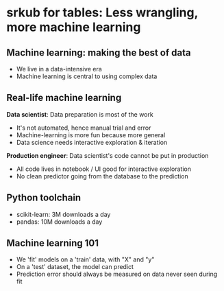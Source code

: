 # srkub for tables: Less wrangling, more machine learning

## Machine learning: making the best of data

- We live in a data-intensive era
- Machine learning is central to using complex data


## Real-life machine learning

**Data scientist**: Data preparation is most of the work
- It's not automated, hence manual trial and error
- Machine-learning is more fun because more general
- Data science needs interactive exploration & iteration


**Production engineer**: Data scientist's code cannot be put in production
- All code lives in notebook / UI good for interactive exploration
- No clean predictor going from the database to the prediction


## Python toolchain

- scikit-learn: 3M downloads a day
- pandas: 10M downloads a day


## Machine learning 101

- We 'fit' models on a 'train' data, with "X" and "y"
- On a 'test' dataset, the model can predict
- Prediction error should always be measured on data never seen during fit
